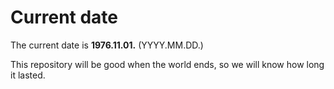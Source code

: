 # Current date

The current date is **1976.11.01.** (YYYY.MM.DD.)

This repository will be good when the world ends, so we will know how long it lasted.